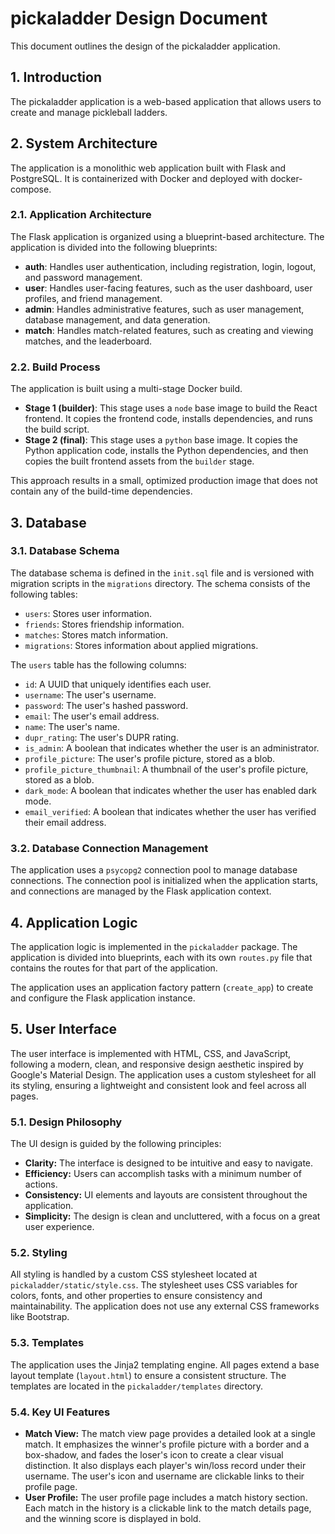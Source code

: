 # pickaladder Design Document

This document outlines the design of the pickaladder application.

## 1. Introduction

The pickaladder application is a web-based application that allows users to create and manage pickleball ladders.

## 2. System Architecture

The application is a monolithic web application built with Flask and PostgreSQL. It is containerized with Docker and deployed with docker-compose.

### 2.1. Application Architecture

The Flask application is organized using a blueprint-based architecture. The application is divided into the following blueprints:

*   **auth**: Handles user authentication, including registration, login, logout, and password management.
*   **user**: Handles user-facing features, such as the user dashboard, user profiles, and friend management.
*   **admin**: Handles administrative features, such as user management, database management, and data generation.
*   **match**: Handles match-related features, such as creating and viewing matches, and the leaderboard.

### 2.2. Build Process

The application is built using a multi-stage Docker build.
*   **Stage 1 (builder)**: This stage uses a `node` base image to build the React frontend. It copies the frontend code, installs dependencies, and runs the build script.
*   **Stage 2 (final)**: This stage uses a `python` base image. It copies the Python application code, installs the Python dependencies, and then copies the built frontend assets from the `builder` stage.

This approach results in a small, optimized production image that does not contain any of the build-time dependencies.

## 3. Database

### 3.1. Database Schema

The database schema is defined in the `init.sql` file and is versioned with migration scripts in the `migrations` directory. The schema consists of the following tables:

*   `users`: Stores user information.
*   `friends`: Stores friendship information.
*   `matches`: Stores match information.
*   `migrations`: Stores information about applied migrations.

The `users` table has the following columns:

*   `id`: A UUID that uniquely identifies each user.
*   `username`: The user's username.
*   `password`: The user's hashed password.
*   `email`: The user's email address.
*   `name`: The user's name.
*   `dupr_rating`: The user's DUPR rating.
*   `is_admin`: A boolean that indicates whether the user is an administrator.
*   `profile_picture`: The user's profile picture, stored as a blob.
*   `profile_picture_thumbnail`: A thumbnail of the user's profile picture, stored as a blob.
*   `dark_mode`: A boolean that indicates whether the user has enabled dark mode.
*   `email_verified`: A boolean that indicates whether the user has verified their email address.

### 3.2. Database Connection Management

The application uses a `psycopg2` connection pool to manage database connections. The connection pool is initialized when the application starts, and connections are managed by the Flask application context.

## 4. Application Logic

The application logic is implemented in the `pickaladder` package. The application is divided into blueprints, each with its own `routes.py` file that contains the routes for that part of the application.

The application uses an application factory pattern (`create_app`) to create and configure the Flask application instance.

## 5. User Interface

The user interface is implemented with HTML, CSS, and JavaScript, following a modern, clean, and responsive design aesthetic inspired by Google's Material Design. The application uses a custom stylesheet for all its styling, ensuring a lightweight and consistent look and feel across all pages.

### 5.1. Design Philosophy

The UI design is guided by the following principles:

*   **Clarity:** The interface is designed to be intuitive and easy to navigate.
*   **Efficiency:** Users can accomplish tasks with a minimum number of actions.
*   **Consistency:** UI elements and layouts are consistent throughout the application.
*   **Simplicity:** The design is clean and uncluttered, with a focus on a great user experience.

### 5.2. Styling

All styling is handled by a custom CSS stylesheet located at `pickaladder/static/style.css`. The stylesheet uses CSS variables for colors, fonts, and other properties to ensure consistency and maintainability. The application does not use any external CSS frameworks like Bootstrap.

### 5.3. Templates

The application uses the Jinja2 templating engine. All pages extend a base layout template (`layout.html`) to ensure a consistent structure. The templates are located in the `pickaladder/templates` directory.

### 5.4. Key UI Features

*   **Match View:** The match view page provides a detailed look at a single match. It emphasizes the winner's profile picture with a border and a box-shadow, and fades the loser's icon to create a clear visual distinction. It also displays each player's win/loss record under their username. The user's icon and username are clickable links to their profile page.
*   **User Profile:** The user profile page includes a match history section. Each match in the history is a clickable link to the match details page, and the winning score is displayed in bold.
